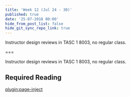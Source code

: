 ```yaml
---
title: 'Week 12 (Jul 24 - 30)'
published: true
date: '25-07-2018 00:00'
hide_from_post_list: false
hide_git_sync_repo_link: true
---
```


Instructor design reviews in TASC 1 8003, no regular class.

===

Instructor design reviews in TASC 1 8003, no regular class.

## Required Reading  
[plugin:page-inject](/cmpt-363-192/all-readings/week-12)
